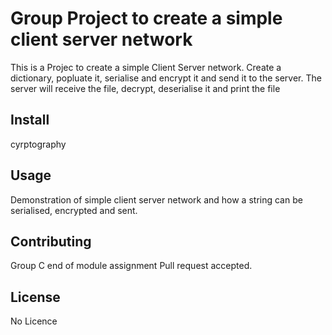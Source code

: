 # Group Project to create a simple client server network

This is a Projec to create a simple Client Server network. Create a dictionary, popluate it, serialise and encrypt it and send it to the server. 
The server will receive the file, decrypt, deserialise it and print the file

## Install

cyrptography

## Usage

Demonstration of simple client server network and how a string can be serialised, encrypted and sent. 

## Contributing
Group C end of module assignment
Pull request accepted.

## License

No Licence

